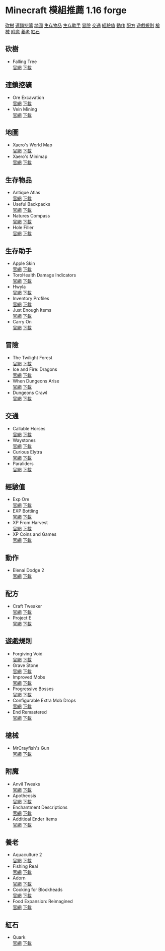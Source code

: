 # Minecraft 模組推薦 1.16 forge
[砍樹](#砍樹)
[連鎖挖礦](#連鎖挖礦)
[地圖](#地圖)
[生存物品](#生存物品)
[生存助手](#顯示)
[冒險](#冒險)
[交通](#交通)
[經驗值](#經驗值)
[動作](#動作)
[配方](#配方)
[遊戲規則](#遊戲規則)
[槍械](#槍械)
[附魔](#附魔)
[養老](#養老)
[紅石](#紅石)
## 砍樹
* Falling Tree  
[官網](https://www.curseforge.com/minecraft/mc-mods/falling-tree)
[下載](FallingTree-Forge-1.16.5-2.11.0)
## 連鎖挖礦
* Ore Excavation  
[官網](https://www.curseforge.com/minecraft/mc-mods/ore-excavation)
[下載](OreExcavation-1.8.157)
* Vein Mining  
[官網](https://www.curseforge.com/minecraft/mc-mods/vein-mining)
[下載](veinmining-forge-1.16.5-0.10)
## 地圖
* Xaero's World Map  
[官網](https://www.curseforge.com/minecraft/mc-mods/xaeros-world-map)
[下載](XaerosWorldMap_1.13.1_Forge_1.16.5)
* Xaero's Minimap  
[官網](https://www.curseforge.com/minecraft/mc-mods/xaeros-minimap?page=4)
[下載](Xaeros_Minimap_21.5.0_Forge_1.16.5)
## 生存物品
* Antique Atlas  
[官網](https://www.curseforge.com/minecraft/mc-mods/antique-atlas)
[下載](antiqueatlas-5.4.4-forge)
* Useful Backpacks  
[官網](https://www.curseforge.com/minecraft/mc-mods/useful-backpacks)
[下載](useful_backpacks-1.16.5-1.12.0.88)
* Natures Compass  
[官網](https://www.curseforge.com/minecraft/mc-mods/natures-compass)
[下載](NaturesCompass-1.16.5-1.8.6)
* Hole Filler  
[官網](https://www.curseforge.com/minecraft/mc-mods/hole-filler-mod)
[下載](hole_filler_mod_1.2.4.1-mc_1.16.x-forge)
## 生存助手  
* Apple Skin  
[官網](https://www.curseforge.com/minecraft/mc-mods/appleskin)
[下載](AppleSkin-mc1.16.2-forge-1.0.14)
* ToroHealth Damage Indicators  
[官網](https://www.curseforge.com/minecraft/mc-mods/torohealth-damage-indicators)
[下載](torohealth-1.16.4-forge-4)
* Hwyla  
[官網](https://www.curseforge.com/minecraft/mc-mods/hwyla)
[下載](Hwyla-forge-1.10.11-B78_1.16.2)
* Inventory Profiles  
[官網](https://www.curseforge.com/minecraft/mc-mods/inventory-profiles)
[下載](inventoryprofiles-forge-1.16.2-0.4.2)
* Just Enough Items  
[官網](https://www.curseforge.com/minecraft/mc-mods/jei)
[下載](jei-1.16.5-7.6.1.75)
* Carry On  
[官網](https://www.curseforge.com/minecraft/mc-mods/carry-on)
[下載](carryon-1.16.5-1.15.3.13)
## 冒險
* The Twilight Forest  
[官網](https://www.curseforge.com/minecraft/mc-mods/the-twilight-forest)
[下載](twilightforest-1.16.5-4.0.412-universal)
* Ice and Fire: Dragons  
[官網](https://www.curseforge.com/minecraft/mc-mods/ice-and-fire-dragons)
[下載](iceandfire-2.1.6-1.16.4)
* When Dungeons Arise  
[官網](https://www.curseforge.com/minecraft/mc-mods/when-dungeons-arise)
[下載](dungeonsarise1.16.5-1.2.72a)
* Dungeons Crawl  
[官網](https://www.curseforge.com/minecraft/mc-mods/dungeon-crawl)
[下載](DungeonCrawl-1.16.3-2.2.4)
## 交通
* Callable Horses  
[官網](https://www.curseforge.com/minecraft/mc-mods/callable-horses)
[下載](callablehorses-1.16.3-1.2.1.4)
* Waystones  
[官網](https://www.curseforge.com/minecraft/mc-mods/waystones)
[下載](Waystones_1.16.5-7.4.0)
* Curious Elytra  
[官網](https://www.curseforge.com/minecraft/mc-mods/curious-elytra)
[下載](curiouselytra-forge-1.16.5-4.0.2.3)
* Paraliders  
[官網](https://www.curseforge.com/minecraft/mc-mods/paragliders)
[下載](Paraglider-1.16.2-1.3.1.0)
## 經驗值
* Exp Ore  
[官網](https://www.curseforge.com/minecraft/mc-mods/exp-ore-block-mod)
[下載](exp_ore-1.16.4-1.2)
* EXP Bottling  
[官網](https://www.curseforge.com/minecraft/mc-mods/exp-bottling)
[下載](exp_bottling-1.16.3-5)
* XP From Harvest  
[官網](https://www.curseforge.com/minecraft/mc-mods/xp-from-harvest)
[下載](XPFromHarvest-1.16.3-1.2.1)
* XP Coins and Games  
[官網](https://www.curseforge.com/minecraft/mc-mods/xp-coins)
[下載](XPCoins(FORGE-1.16.4)vrs1.0.4)
## 動作
* Elenai Dodge 2  
[官網](https://www.curseforge.com/minecraft/mc-mods/elenai-dodge-2)
[下載](ElenaiDodge2-1.16.X-1.0.9b)
## 配方
* Craft Tweaker  
[官網](https://www.curseforge.com/minecraft/mc-mods/crafttweaker)
[下載](CraftTweaker-1.16.5-7.1.0.193)
* Project E  
[官網](https://www.curseforge.com/minecraft/mc-mods/projecte)
[下載](ProjectE-1.16.5-PE1.0.1B)
## 遊戲規則
* Forgiving Void  
[官網](https://www.curseforge.com/minecraft/mc-mods/forgiving-void)
[下載](ForgivingVoid_1.16.3-5.2.0)
* Grave Stone  
[官網](https://www.curseforge.com/minecraft/mc-mods/gravestone-mod)
[下載](gravestone-1.16.5-1.0.1)
* Improved Mobs  
[官網](https://www.curseforge.com/minecraft/mc-mods/improved-mobs)
[下載](ImprovedMobs-1.16.3-1.7.3)
* Progressive Bosses  
[官網](https://www.curseforge.com/minecraft/mc-mods/progressive-bosses)
[下載](ProgressiveBosses-2.2.0-mc1.16.x)
* Configurable Extra Mob Drops   
[官網](https://www.curseforge.com/minecraft/mc-mods/configurable-extra-mob-drops)
[下載](configurableextramobdrops_1.16.5-1.5)
* End Remastered  
[官網](https://www.curseforge.com/minecraft/mc-mods/endremastered)
[下載](EndRemastered-R36)
## 槍械
* MrCrayfish's Gun  
[官網](https://www.curseforge.com/minecraft/mc-mods/mrcrayfishs-gun-mod)
[下載](cgm-1.0.1-1.16.3)
## 附魔
* Anvil Tweaks  
[官網](https://www.curseforge.com/minecraft/mc-mods/anvil-tweaks)
[下載](anviltweaks-3.1)
* Apotheosis  
[官網](https://www.curseforge.com/minecraft/mc-mods/apotheosis)
[下載](Apotheosis-1.16.3-4.4.1)
* Enchantment Descriptions    
[官網](https://www.curseforge.com/minecraft/mc-mods/enchantment-descriptions)
[下載](EnchantmentDescriptions-1.16.5-7.0.3)
* Additioal Ender Items  
[官網](https://www.curseforge.com/minecraft/mc-mods/additional-ender-items)
[下載](additionalenderitems_1.16.4_1.2.0)
## 養老
* Aquaculture 2  
[官網](https://www.curseforge.com/minecraft/mc-mods/aquaculture)
[下載](Aquaculture-1.16.5-2.1.16)
* Fishing Real  
[官網](https://www.curseforge.com/minecraft/mc-mods/fishing-real)
[下載](fishingreal-1.16.3-1.0.0)
* Adorn  
[官網](https://www.curseforge.com/minecraft/mc-mods/adorn-for-forge)
[下載](Adorn-1.13.1+1.16.4-forge)
* Cooking for Blockheads  
[官網](https://www.curseforge.com/minecraft/mc-mods/cooking-for-blockheads)
[下載](CookingForBlockheads_1.16.5-9.3.1)
* Food Expansion: Reimagined  
[官網](https://www.curseforge.com/minecraft/mc-mods/food-expansion-reimagined)
[下載](foodexpansion-1.6.1)
## 紅石
* Quark  
[官網](https://www.curseforge.com/minecraft/mc-mods/quark)
[下載](Quark-r2.4-311)  